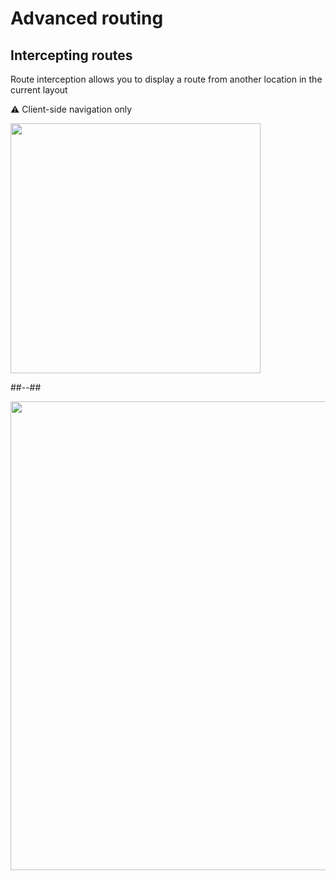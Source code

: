 <!-- .slide: class="two-column with-code " -->

<style>
  .intercepting-routes-img {
    width: 400px;
    height: auto;
  }
  .intercepting-routing-schema-img {
    width: 750px;
    height: auto;
  }
  </style>

# Advanced routing

## Intercepting routes

Route interception allows you to display a route from another location in the current layout

⚠️ Client-side navigation only

<img src="./assets/images/02-routing/intercepting-routes.png" class="intercepting-routes-img" />

##--##

<img src="./assets/images/02-routing/intercepting-schema.png" class="intercepting-routing-schema-img" />
